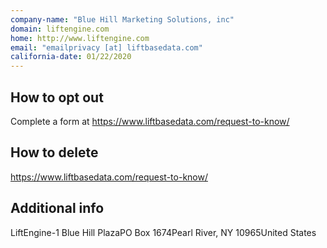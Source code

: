 ```yaml
---
company-name: "Blue Hill Marketing Solutions, inc"
domain: liftengine.com
home: http://www.liftengine.com
email: "emailprivacy [at] liftbasedata.com"
california-date: 01/22/2020
---
```

## How to opt out


Complete a form at https://www.liftbasedata.com/request-to-know/

## How to delete


https://www.liftbasedata.com/request-to-know/

## Additional info




LiftEngine-1 Blue Hill PlazaPO Box 1674Pearl River, NY 10965United States













